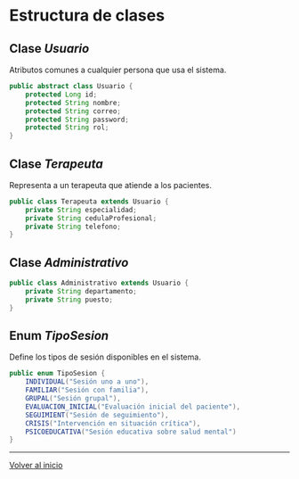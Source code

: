 # Estructura de clases

## Clase _Usuario_
Atributos comunes a cualquier persona que usa el sistema.
```java
public abstract class Usuario {
    protected Long id;
    protected String nombre;
    protected String correo;
    protected String password;
    protected String rol;
}
```
## Clase _Terapeuta_
Representa a un terapeuta que atiende a los pacientes.
```java
public class Terapeuta extends Usuario {
    private String especialidad;
    private String cedulaProfesional;
    private String telefono;
}
```
## Clase _Administrativo_
```java
public class Administrativo extends Usuario {
    private String departamento;
    private String puesto;
}
```
## Enum _TipoSesion_
Define los tipos de sesión disponibles en el sistema.
```java
public enum TipoSesion {
    INDIVIDUAL("Sesión uno a uno"),
    FAMILIAR("Sesión con familia"),
    GRUPAL("Sesión grupal"),
    EVALUACION_INICIAL("Evaluación inicial del paciente"),
    SEGUIMIENT("Sesión de seguimiento"),
    CRISIS("Intervención en situación crítica"),
    PSICOEDUCATIVA("Sesión educativa sobre salud mental")
}
```
---
[Volver al inicio](../README.md)